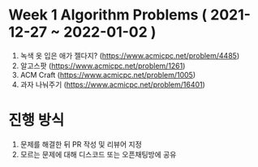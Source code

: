 # Week 1 Algorithm Problems ( 2021-12-27 ~ 2022-01-02 )


1. 녹색 옷 입은 애가 젤다지? (https://www.acmicpc.net/problem/4485)
2. 알고스팟 (https://www.acmicpc.net/problem/1261)
3. ACM Craft (https://www.acmicpc.net/problem/1005)
4. 과자 나눠주기 (https://www.acmicpc.net/problem/16401)


# 진행 방식

1. 문제를 해결한 뒤 PR 작성 및 리뷰어 지정
2. 모르는 문제에 대해 디스코드 또는 오픈채팅방에 공유

